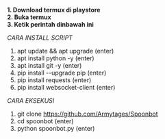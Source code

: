 <b>1. Download termux di playstore</b> <br>
<b>2. Buka termux</b> <br>
<b>3. Ketik perintah dinbawah ini</b>


*CARA INSTALL SCRIPT*
1. apt update && apt upgrade (enter)
2. apt install python -y (enter)
3. apt install git -y (enter)
4. pip install --upgrade pip (enter)
5. pip install requests (enter)
6. pip install websocket-client (enter)


*CARA EKSEKUSI*
1. git clone https://github.com/Armytages/Spoonbot
2. cd spoonbot (enter)
3. python spoonbot.py (enter)
